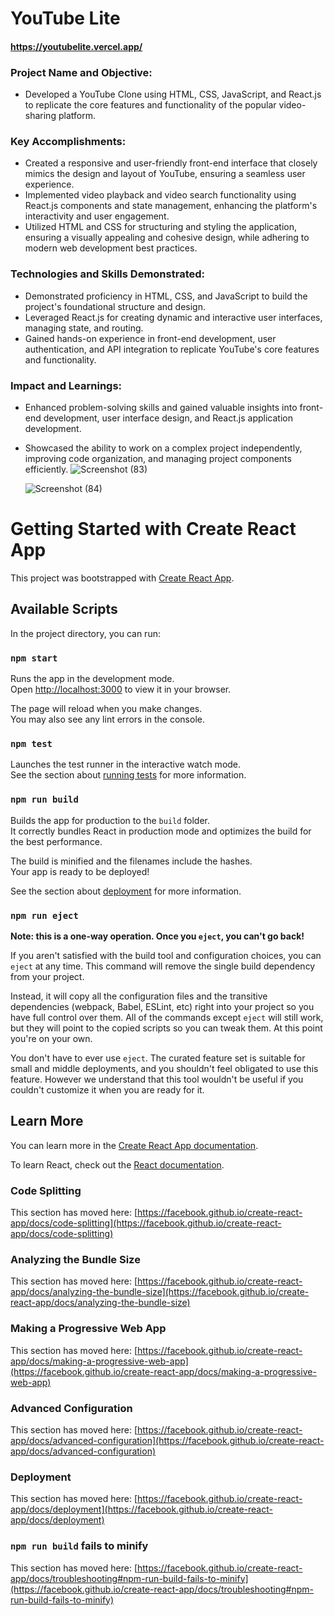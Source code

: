 #  YouTube Lite
#### https://youtubelite.vercel.app/

### Project Name and Objective: 
* Developed a YouTube Clone using HTML, CSS, JavaScript, and React.js to replicate the core features and functionality of the popular video-sharing platform.
### Key Accomplishments: 
* Created a responsive and user-friendly front-end interface that closely mimics the design and layout of YouTube, ensuring a seamless user experience.
* Implemented video playback and video search functionality using React.js components and state management, enhancing the platform's interactivity and user engagement.
* Utilized HTML and CSS for structuring and styling the application, ensuring a visually appealing and cohesive design, while adhering to modern web development best practices.
### Technologies and Skills Demonstrated: 
* Demonstrated proficiency in HTML, CSS, and JavaScript to build the project's foundational structure and design.
* Leveraged React.js for creating dynamic and interactive user interfaces, managing state, and routing.
* Gained hands-on experience in front-end development, user authentication, and API integration to replicate YouTube's core features and functionality.
### Impact and Learnings: 
* Enhanced problem-solving skills and gained valuable insights into front-end development, user interface design, and React.js application development.
* Showcased the ability to work on a complex project independently, improving code organization, and managing project components efficiently.
  ![Screenshot (83)](https://github.com/brahmanand09/YouTube_Lite/assets/123508275/29474425-c507-4fae-a6de-de6b695bd3eb)

  ![Screenshot (84)](https://github.com/brahmanand09/YouTube_Lite/assets/123508275/ccb564f2-8a7a-45e1-b209-297de923af02)



# Getting Started with Create React App

This project was bootstrapped with [Create React App](https://github.com/facebook/create-react-app).

## Available Scripts

In the project directory, you can run:

### `npm start`

Runs the app in the development mode.\
Open [http://localhost:3000](http://localhost:3000) to view it in your browser.

The page will reload when you make changes.\
You may also see any lint errors in the console.

### `npm test`

Launches the test runner in the interactive watch mode.\
See the section about [running tests](https://facebook.github.io/create-react-app/docs/running-tests) for more information.

### `npm run build`

Builds the app for production to the `build` folder.\
It correctly bundles React in production mode and optimizes the build for the best performance.

The build is minified and the filenames include the hashes.\
Your app is ready to be deployed!

See the section about [deployment](https://facebook.github.io/create-react-app/docs/deployment) for more information.

### `npm run eject`

**Note: this is a one-way operation. Once you `eject`, you can't go back!**

If you aren't satisfied with the build tool and configuration choices, you can `eject` at any time. This command will remove the single build dependency from your project.

Instead, it will copy all the configuration files and the transitive dependencies (webpack, Babel, ESLint, etc) right into your project so you have full control over them. All of the commands except `eject` will still work, but they will point to the copied scripts so you can tweak them. At this point you're on your own.

You don't have to ever use `eject`. The curated feature set is suitable for small and middle deployments, and you shouldn't feel obligated to use this feature. However we understand that this tool wouldn't be useful if you couldn't customize it when you are ready for it.

## Learn More

You can learn more in the [Create React App documentation](https://facebook.github.io/create-react-app/docs/getting-started).

To learn React, check out the [React documentation](https://reactjs.org/).

### Code Splitting

This section has moved here: [https://facebook.github.io/create-react-app/docs/code-splitting](https://facebook.github.io/create-react-app/docs/code-splitting)

### Analyzing the Bundle Size

This section has moved here: [https://facebook.github.io/create-react-app/docs/analyzing-the-bundle-size](https://facebook.github.io/create-react-app/docs/analyzing-the-bundle-size)

### Making a Progressive Web App

This section has moved here: [https://facebook.github.io/create-react-app/docs/making-a-progressive-web-app](https://facebook.github.io/create-react-app/docs/making-a-progressive-web-app)

### Advanced Configuration

This section has moved here: [https://facebook.github.io/create-react-app/docs/advanced-configuration](https://facebook.github.io/create-react-app/docs/advanced-configuration)

### Deployment

This section has moved here: [https://facebook.github.io/create-react-app/docs/deployment](https://facebook.github.io/create-react-app/docs/deployment)

### `npm run build` fails to minify

This section has moved here: [https://facebook.github.io/create-react-app/docs/troubleshooting#npm-run-build-fails-to-minify](https://facebook.github.io/create-react-app/docs/troubleshooting#npm-run-build-fails-to-minify)
